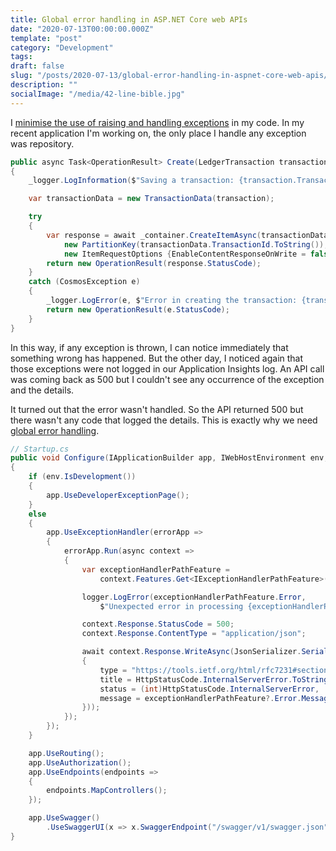 ```yaml
---
title: Global error handling in ASP.NET Core web APIs
date: "2020-07-13T00:00:00.000Z"
template: "post"
category: "Development"
tags:
draft: false
slug: "/posts/2020-07-13/global-error-handling-in-aspnet-core-web-apis/"
description: ""
socialImage: "/media/42-line-bible.jpg"
---
```

  

I [minimise the use of raising and handling exceptions](https://docs.microsoft.com/en-us/dotnet/standard/exceptions/best-practices-for-exceptions) in my code. In my recent application I'm working on, the only place I handle any exception was repository.

```csharp
public async Task<OperationResult> Create(LedgerTransaction transaction)
{
    _logger.LogInformation($"Saving a transaction: {transaction.TransactionId}");

    var transactionData = new TransactionData(transaction);

    try
    {
        var response = await _container.CreateItemAsync(transactionData,
            new PartitionKey(transactionData.TransactionId.ToString()), 
            new ItemRequestOptions {EnableContentResponseOnWrite = false});
        return new OperationResult(response.StatusCode);
    }
    catch (CosmosException e)
    {
        _logger.LogError(e, $"Error in creating the transaction: {transaction.TransactionId}");
        return new OperationResult(e.StatusCode);
    }
}
```

In this way, if any exception is thrown, I can notice immediately that something wrong has happened. But the other day, I noticed again that those exceptions were not logged in our Application Insights log. An API call was coming back as 500 but I couldn't see any occurrence of the exception and the details. 

It turned out that the error wasn't handled. So the API returned 500 but there wasn't any code that logged the details. This is exactly why we need [global error handling](https://docs.microsoft.com/en-us/aspnet/core/web-api/handle-errors?view=aspnetcore-3.1).

```csharp
// Startup.cs
public void Configure(IApplicationBuilder app, IWebHostEnvironment env, ILogger<Startup> logger)
{
    if (env.IsDevelopment())
    {
        app.UseDeveloperExceptionPage();
    }
    else
    {
        app.UseExceptionHandler(errorApp =>
        {
            errorApp.Run(async context =>
            {
                var exceptionHandlerPathFeature =
                    context.Features.Get<IExceptionHandlerPathFeature>();

                logger.LogError(exceptionHandlerPathFeature.Error, 
                    $"Unexpected error in processing {exceptionHandlerPathFeature.Path}");

                context.Response.StatusCode = 500;
                context.Response.ContentType = "application/json";

                await context.Response.WriteAsync(JsonSerializer.Serialize(new
                {
                    type = "https://tools.ietf.org/html/rfc7231#section-6.5.8",
                    title = HttpStatusCode.InternalServerError.ToString(),
                    status = (int)HttpStatusCode.InternalServerError,
                    message = exceptionHandlerPathFeature?.Error.Message,
                }));
            });
        });
    }

    app.UseRouting();
    app.UseAuthorization();
    app.UseEndpoints(endpoints =>
    {
        endpoints.MapControllers();
    });

    app.UseSwagger()
        .UseSwaggerUI(x => x.SwaggerEndpoint("/swagger/v1/swagger.json", "V1"));
}

```





